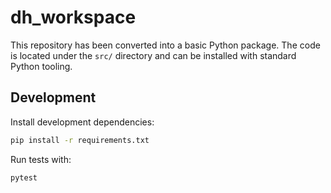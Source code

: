 # dh_workspace

This repository has been converted into a basic Python package. The code is located under the `src/` directory and can be installed with standard Python tooling.

## Development

Install development dependencies:

```bash
pip install -r requirements.txt
```

Run tests with:

```bash
pytest
```
